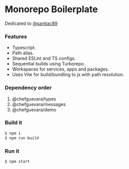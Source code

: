 # Monorepo Boilerplate

Dedicated to [@santiac89](https://github.com/santiac89)

### Features
- Typescript.
- Path alias.
- Shared ESLint and TS configs.
- Sequential builds using Turborepo.
- Workspaces for services, apps and packages.
- Uses Vite for build/bundling to js with path resolution.

### Dependency order
1. @chefguevara/types
2. @chefguevara/messages
3. @chefguevara/demo

### Build it

```bash
$ npm i
$ npm run build
```

### Run it
```bash
$ npm start
```

